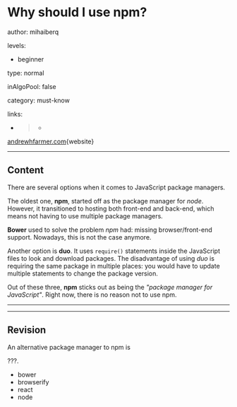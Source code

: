 # Why should I use npm?
author: mihaiberq

levels:
  - beginner

type: normal

inAlgoPool: false

category: must-know

links:

 - >-
  [andrewhfarmer.com](http://andrewhfarmer.com/javascript-frontend-package-managers/){website}

---
## Content

There are several options when it comes to JavaScript package managers.

The oldest one, **npm**, started off as the package manager for *node*. However, it transitioned to hosting both front-end and back-end, which means not having to use multiple package managers.

**Bower** used to solve the problem *npm* had: missing browser/front-end support. Nowadays, this is not the case anymore.

Another option is **duo**. It uses `require()` statements inside the JavaScript files to look and download packages. The disadvantage of using *duo* is requiring the same package in multiple places: you would have to update multiple statements to change the package version.

Out of these three, **npm** sticks out as being the *"package manager for JavaScript"*. Right now, there is no reason not to use npm.

---

---
## Revision

An alternative package manager to npm is

???.

* bower
* browserify
* react
* node
